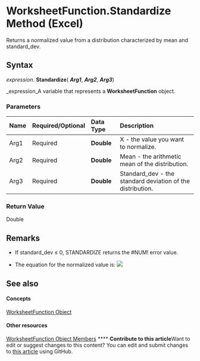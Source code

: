 
# WorksheetFunction.Standardize Method (Excel)

Returns a normalized value from a distribution characterized by mean and standard_dev.


## Syntax

 _expression_. **Standardize**( **_Arg1_**,  **_Arg2_**,  **_Arg3_**)

 _expression_A variable that represents a  **WorksheetFunction** object.


### Parameters



|**Name**|**Required/Optional**|**Data Type**|**Description**|
|:-----|:-----|:-----|:-----|
|Arg1|Required| **Double**|X - the value you want to normalize.|
|Arg2|Required| **Double**|Mean - the arithmetic mean of the distribution.|
|Arg3|Required| **Double**|Standard_dev - the standard deviation of the distribution.|

### Return Value

Double


## Remarks




- If standard_dev ≤ 0, STANDARDIZE returns the #NUM! error value.
    
- The equation for the normalized value is:
![](..\images\awfstand_ZA06051247.gif)


    

## See also


#### Concepts


 [WorksheetFunction Object](7b1d5639-363d-632c-2cf0-2232562646b6.md)
#### Other resources


 [WorksheetFunction Object Members](6811ca87-4b53-0bff-88c9-30bf7497879a.md)
****   **Contribute to this article**Want to edit or suggest changes to this content? You can edit and submit changes to  [this article](https://github.com/jhershey00/VBA_Excel_Test/OpenXMLCon/articles/b268e2f8-e206-37a6-93a1-fdff7b88d4db.md) using GitHub.

